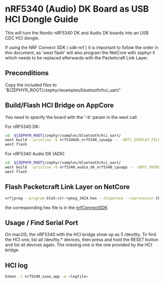 # nRF5340 (Audio) DK Board as USB HCI Dongle Guide

This will turn the Nordic nRF5340 DK and Audio DK boards into an USB CDC HCI dongle.

If using the NRF Connect SDK ( sdk-nrf ) it is important to follow the order in this document, as 'west flash' 
will also program the NetCore with zephyr-ll which needs to be replaced afterwards with the Packetcraft Link Layer.

## Preconditions
Copy the included files to '${ZEPHYR_ROOT}/zephyr/examples/bluetooth/hci_uart/'

## Build/Flash HCI Bridge on AppCore

You need to specify the board with the '-b' param in the west call.

For nRF5340 DK:

```sh
cd  ${ZEPHYR_ROOT}/zephyr/samples/bluetooth/hci_uart/
west build --pristine -b nrf5340dk_nrf5340_cpuapp -- -DDTC_OVERLAY_FILE=usb.overlay -DOVERLAY_CONFIG=overlay-usb.conf
west flash
```

For nRF5340 Audio DK (ADK)

```sh
cd  ${ZEPHYR_ROOT}/zephyr/samples/bluetooth/hci_uart/
west build --pristine -b nrf5340_audio_dk_nrf5340_cpuapp -- -DDTC_OVERLAY_FILE=usb.overlay -DOVERLAY_CONFIG=overlay-usb.conf
west flash
```

## Flash Packetcraft Link Layer on NetCore

```sh
nrfjprog --program ble5-ctr-rpmsg_3424.hex --chiperase --coprocessor CP_NETWORK -r --verify
```

the corresponding hex file is in the [nrfConnectSDK](https://github.com/nrfconnect/sdk-nrf/blob/main/lib/bin/bt_ll_acs_nrf53/bin)

## Usage / Find Serial Port

On macOS, the nRF5340 with the HCI bridge show up as 5 /dev/tty. To find the HCI one, list all /dev/tty.* devices,
then press and hold the RESET button and list all devices again. The missing one is the one provided by the HCI bridge.

## HCI log

```sh
btmon -J nrf5340_xxaa_app -w <logfile>
```
